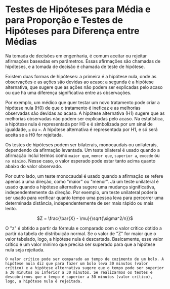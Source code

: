 # Testes de Hipóteses para Média e para Proporção e Testes de Hipóteses para Diferença entre Médias

Na tomada de decisões em engenharia, é comum aceitar ou rejeitar afirmações baseadas em parâmetros. Essas afirmações são chamadas de hipóteses, e a tomada de decisão é chamada de teste de hipótese.

Existem duas formas de hipóteses: a primeira é a hipótese nula, onde as observações e as ações são devidas ao acaso; a segunda é a hipótese alternativa, que sugere que as ações não podem ser explicadas pelo acaso ou que há uma diferença significativa entre as observações.

Por exemplo, um médico que quer testar um novo tratamento pode criar a hipótese nula (H0) de que o tratamento é ineficaz e as melhorias observadas são devidas ao acaso. A hipótese alternativa (H1) sugere que as melhorias observadas não podem ser explicadas pelo acaso. Na estatística, a hipótese nula é representada por H0 e é simbolizada por um sinal de igualdade, `≤` ou `>`. A hipótese alternativa é representada por H1, e só será aceita se a H0 for rejeitada.

Os testes de hipóteses podem ser bilaterais, monocaudais ou unilaterais, dependendo da afirmação levantada. Um teste bilateral é usado quando a afirmação inclui termos como `maior que`, `menor que`, `superior a`, `excede` ou `no mínimo`. Nesse caso, o valor esperado pode estar tanto acima quanto abaixo do valor observado.

Por outro lado, um teste monocaudal é usado quando a afirmação se refere apenas a uma direção, como "maior" ou "menor". Já um teste unilateral é usado quando a hipótese alternativa sugere uma mudança significativa, independentemente da direção. Por exemplo, um teste unilateral poderia ser usado para verificar quanto tempo uma pessoa leva para percorrer uma determinada distância, independentemente de ser mais rápido ou mais lento.


<center>
$Z = \frac{\bar{X} - \mu}{\sqrt{\sigma^2/n}}$
</center>


O "z" é obtido a partir da fórmula e comparado com o valor crítico obtido a partir da tabela de distribuição normal. Se o valor de "Z" for maior que o valor tabelado, logo, a hipótese nula é descartada. Basicamente, esse valor crítico é um valor mínimo que precisa ser superado para que a hipótese nula seja rejeitada.

```
O valor crítico pode ser comparado ao tempo de cozimento de um bolo. A hipótese nula diz que para fazer um bolo leva 30 minutos (valor crítico) e a hipótese alternativa sugere que o tempo pode ser superior a 30 minutos ou inferior a 30 minutos. Se realizarmos os testes e descobrirmos que o tempo é superior a 30 minutos (valor crítico), logo, a hipótese nula é rejeitada.
```